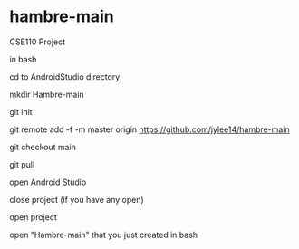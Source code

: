 # hambre-main
CSE110 Project

in bash 

cd to AndroidStudio directory

mkdir Hambre-main

git init

git remote add -f -m master origin https://github.com/jylee14/hambre-main

git checkout main

git pull 



open Android Studio

close project (if you have any open) 

open project

open "Hambre-main" that you just created in bash
